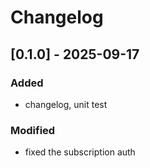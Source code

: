 # Changelog

## [0.1.0] - 2025-09-17
### Added
- changelog, unit test
### Modified
- fixed the subscription auth
